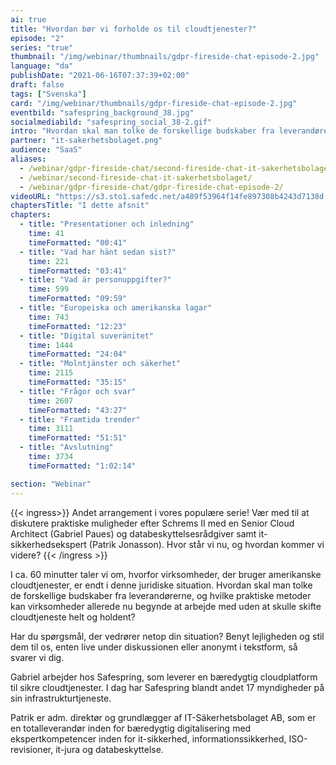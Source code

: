 ```yaml
---
ai: true
title: "Hvordan bør vi forholde os til cloudtjenester?"
episode: "2"
series: "true"
thumbnail: "/img/webinar/thumbnails/gdpr-fireside-chat-episode-2.jpg"
language: "da"
publishDate: "2021-06-16T07:37:39+02:00"
draft: false
tags: ["Svenska"]
card: "/img/webinar/thumbnails/gdpr-fireside-chat-episode-2.jpg"
eventbild: "safespring_background_38.jpg"
socialmediabild: "safespring_social_38-2.gif"
intro: "Hvordan skal man tolke de forskellige budskaber fra leverandører, og hvilke praktiske metoder kan virksomheder allerede nu begynde at arbejde med uden at skulle skifte skytjeneste helt og holdent?"
partner: "it-sakerhetsbolaget.png"
audience: "SaaS"
aliases:
  - /webinar/gdpr-fireside-chat/second-fireside-chat-it-sakerhetsbolaget/
  - /webinar/second-fireside-chat-it-sakerhetsbolaget/
  - /webinar/gdpr-fireside-chat/gdpr-fireside-chat-episode-2/
videoURL: "https://s3.sto1.safedc.net/a489f53964f14fe897308b4243d7138d:processedvideos/gdpr-fireside-chat-episode-2/master.m3u8"
chaptersTitle: "I dette afsnit"
chapters:
  - title: "Presentationer och inledning"
    time: 41
    timeFormatted: "00:41"
  - title: "Vad har hänt sedan sist?"
    time: 221
    timeFormatted: "03:41"
  - title: "Vad är personuppgifter?"
    time: 599
    timeFormatted: "09:59"
  - title: "Europeiska och amerikanska lagar"
    time: 743
    timeFormatted: "12:23"
  - title: "Digital suveränitet"
    time: 1444
    timeFormatted: "24:04"
  - title: "Molntjänster och säkerhet"
    time: 2115
    timeFormatted: "35:15"
  - title: "Frågor och svar"
    time: 2607
    timeFormatted: "43:27"
  - title: "Framtida trender"
    time: 3111
    timeFormatted: "51:51"
  - title: "Avslutning"
    time: 3734
    timeFormatted: "1:02:14"

section: "Webinar"
---
```

{{< ingress>}}
Andet arrangement i vores populære serie! Vær med til at diskutere praktiske muligheder efter Schrems II med en Senior Cloud Architect (Gabriel Paues) og databeskyttelsesrådgiver samt it-sikkerhedsekspert (Patrik Jonasson). Hvor står vi nu, og hvordan kommer vi videre?
{{< /ingress >}}

I ca. 60 minutter taler vi om, hvorfor virksomheder, der bruger amerikanske cloudtjenester, er endt i denne juridiske situation. Hvordan skal man tolke de forskellige budskaber fra leverandørerne, og hvilke praktiske metoder kan virksomheder allerede nu begynde at arbejde med uden at skulle skifte cloudtjeneste helt og holdent?

Har du spørgsmål, der vedrører netop din situation? Benyt lejligheden og stil dem til os, enten live under diskussionen eller anonymt i tekstform, så svarer vi dig.

Gabriel arbejder hos Safespring, som leverer en bæredygtig cloudplatform til sikre cloudtjenester. I dag har Safespring blandt andet 17 myndigheder på sin infrastrukturtjeneste.

Patrik er adm. direktør og grundlægger af IT-Säkerhetsbolaget AB, som er en totalleverandør inden for bæredygtig digitalisering med ekspertkompetencer inden for it-sikkerhed, informationssikkerhed, ISO-revisioner, it-jura og databeskyttelse.